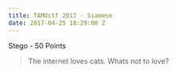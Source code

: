 ```yaml
---
title: TAMUctf 2017 - Siamese
date: 2017-04-25 18:29:00 Z
---
```


Stego - 50 Points

> The internet loves cats. Whats not to love?